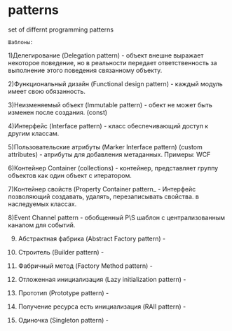 patterns
========

set of differnt programming patterns

    Шаблоны:

1)Делегирование (Delegation pattern) - объект внешне выражает некоторое поведение, но в реальности
передает ответственность за выполнение этого поведения связанному объекту.

2)Функциональный дизайн (Functional design pattern) - каждый модуль имеет свою обязанность.

3)Неизменяемый объект (Immutable pattern) - обект не может быть изменен после создания. (const)

4)Интерфейс (Interface pattern) - класс обеспечивающий доступ к другим классам.

5)Пользовательские атрибуты (Marker Interface pattern) (custom attributes) - атрибуты для добавления метаданных.
Примеры: WCF

6)Контейнер Container (collections) - контейнер, представляет группу объектов как один объект с итератором.

7)Контейнер свойств (Property Container pattern_ - Интерфейс позволяющий создавать, удалять, перезаписывать свойства. 
в наследуемых классах.

8)Event Channel pattern - обобщенный P\S шаблон с централизованным каналом для событий.

9) Абстрактная фабрика (Abstract Factory pattern)  -

10) Строитель (Builder pattern)  - 

11) Фабричный метод (Factory Method pattern) - 

12) Отложенная инициализация (Lazy initialization pattern) -

13) Прототип (Prototype pattern) -

14) Получение ресурса есть инициализация (RAII pattern) -

15) Одиночка (Singleton pattern) - 
